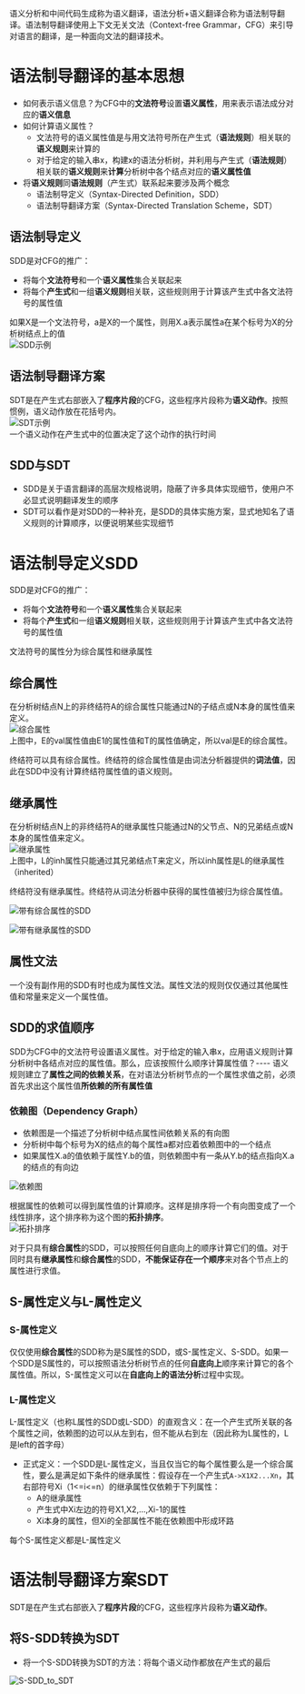 语义分析和中间代码生成称为语义翻译，语法分析+语义翻译合称为语法制导翻译。语法制导翻译使用上下文无关文法（Context-free Grammar，CFG）来引导对语言的翻译，是一种面向文法的翻译技术。
# 语法制导翻译的基本思想
- 如何表示语义信息？为CFG中的**文法符号**设置**语义属性**，用来表示语法成分对应的**语义信息**
- 如何计算语义属性？
    - 文法符号的语义属性值是与用文法符号所在产生式（**语法规则**）相关联的**语义规则**来计算的
    - 对于给定的输入串x，构建x的语法分析树，并利用与产生式（**语法规则**）相关联的**语义规则**来**计算**分析树中各个结点对应的**语义属性值** 
- 将**语义规则**同**语法规则**（产生式）联系起来要涉及两个概念
    - 语法制导定义（Syntax-Directed Definition，SDD）
    - 语法制导翻译方案（Syntax-Directed Translation Scheme，SDT）
## 语法制导定义
SDD是对CFG的推广： 
- 将每个**文法符号**和一个**语义属性**集合关联起来
- 将每个**产生式**和一组**语义规则**相关联，这些规则用于计算该产生式中各文法符号的属性值  

如果X是一个文法符号，a是X的一个属性，则用X.a表示属性a在某个标号为X的分析树结点上的值  
![SDD示例](./Picture/25.SDD_example.png)
## 语法制导翻译方案
SDT是在产生式右部嵌入了**程序片段**的CFG，这些程序片段称为**语义动作**。按照惯例，语义动作放在花括号内。    
![SDT示例](/Picture/26.SDT_example.png)  
一个语义动作在产生式中的位置决定了这个动作的执行时间
## SDD与SDT
- SDD是关于语言翻译的高层次规格说明，隐蔽了许多具体实现细节，使用户不必显式说明翻译发生的顺序
- SDT可以看作是对SDD的一种补充，是SDD的具体实施方案，显式地知名了语义规则的计算顺序，以便说明某些实现细节
# 语法制导定义SDD
SDD是对CFG的推广： 
- 将每个**文法符号**和一个**语义属性**集合关联起来
- 将每个**产生式**和一组**语义规则**相关联，这些规则用于计算该产生式中各文法符号的属性值   

文法符号的属性分为综合属性和继承属性
## 综合属性
在分析树结点N上的非终结符A的综合属性只能通过N的子结点或N本身的属性值来定义。  
![综合属性](./Picture/27.%E7%BB%BC%E5%90%88%E5%B1%9E%E6%80%A7.png)  
上图中，E的val属性值由E1的属性值和T的属性值确定，所以val是E的综合属性。  

终结符可以具有综合属性。终结符的综合属性值是由词法分析器提供的**词法值**，因此在SDD中没有计算终结符属性值的语义规则。
## 继承属性
在分析树结点N上的非终结符A的继承属性只能通过N的父节点、N的兄弟结点或N本身的属性值来定义。  
![继承属性](./Picture/28.%E7%BB%A7%E6%89%BF%E5%B1%9E%E6%80%A7.png)  
上图中，L的inh属性只能通过其兄弟结点T来定义，所以inh属性是L的继承属性（inherited）

终结符没有继承属性。终结符从词法分析器中获得的属性值被归为综合属性值。  

![带有综合属性的SDD](./Picture/29.SDD%E7%BB%BC%E5%90%88%E5%B1%9E%E6%80%A7%E7%A4%BA%E4%BE%8B.png)  

![带有继承属性的SDD](./Picture/30.SDD%E7%BB%A7%E6%89%BF%E5%B1%9E%E6%80%A7%E7%A4%BA%E4%BE%8B.png)

## 属性文法
一个没有副作用的SDD有时也成为属性文法。属性文法的规则仅仅通过其他属性值和常量来定义一个属性值。

## SDD的求值顺序
SDD为CFG中的文法符号设置语义属性。对于给定的输入串x，应用语义规则计算分析树中各结点对应的属性值。那么，应该按照什么顺序计算属性值？---- 语义规则建立了**属性之间的依赖关系**，在对语法分析树节点的一个属性求值之前，必须首先求出这个属性值**所依赖的所有属性值**  

### 依赖图（Dependency Graph）
- 依赖图是一个描述了分析树中结点属性间依赖关系的有向图
- 分析树中每个标号为X的结点的每个属性a都对应着依赖图中的一个结点
- 如果属性X.a的值依赖于属性Y.b的值，则依赖图中有一条从Y.b的结点指向X.a的结点的有向边  

![依赖图](./Picture/31.%E5%B1%9E%E6%80%A7%E4%BE%9D%E8%B5%96%E5%9B%BE.png)  

根据属性的依赖可以得到属性值的计算顺序。这样是排序将一个有向图变成了一个线性排序，这个排序称为这个图的**拓扑排序**。  
![拓扑排序](./Picture/32.%E6%8B%93%E6%89%91%E6%8E%92%E5%BA%8F.png)  

对于只具有**综合属性**的SDD，可以按照任何自底向上的顺序计算它们的值。对于同时具有**继承属性**和**综合属性**的SDD，**不能保证存在一个顺序**来对各个节点上的属性进行求值。  

## S-属性定义与L-属性定义
### S-属性定义
仅仅使用**综合属性**的SDD称为是S属性的SDD，或S-属性定义、S-SDD。如果一个SDD是S属性的，可以按照语法分析树节点的任何**自底向上**顺序来计算它的各个属性值。所以，S-属性定义可以在**自底向上的语法分析**过程中实现。
### L-属性定义
L-属性定义（也称L属性的SDD或L-SDD）的直观含义：在一个产生式所关联的各个属性之间，依赖图的边可以从左到右，但不能从右到左（因此称为L属性的，L是left的首字母）  

- 正式定义：一个SDD是L-属性定义，当且仅当它的每个属性要么是一个综合属性，要么是满足如下条件的继承属性：假设存在一个产生式```A->X1X2...Xn```，其右部符号Xi（1<=i<=n）的继承属性仅依赖于下列属性：
    - A的继承属性
    - 产生式中Xi左边的符号X1,X2,...,Xi-1的属性
    - Xi本身的属性，但Xi的全部属性不能在依赖图中形成环路


每个S-属性定义都是L-属性定义
# 语法制导翻译方案SDT
SDT是在产生式右部嵌入了**程序片段**的CFG，这些程序片段称为**语义动作**。
## 将S-SDD转换为SDT
- 将一个S-SDD转换为SDT的方法：将每个语义动作都放在产生式的最后  

![S-SDD_to_SDT](./Picture/33.S-SDD_to_SDT.png)  

